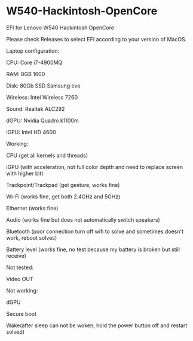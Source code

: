 # W540-Hackintosh-OpenCore
EFI for Lenovo W540 Hackintosh OpenCore

Please check Releases to select EFI according to your version of MacOS.

Laptop configuration:

  CPU: Core i7-4900MQ
  
  RAM: 8GB 1600
  
  Disk: 80Gb SSD Samsung evo
  
  Wireless: Intel Wireless 7260
  
  Sound: Realtek ALC292
  
  dGPU: Nvidia Quadro k1100m
  
  iGPU: Intel HD 4600
  

Working:

  CPU (get all kernels and threads)
  
  iGPU (with acceleration, not full color depth and need to replace screen with higher bit)
  
  Trackpoint/Trackpad (get gesture, works fine)
  
  Wi-Fi (works fine, get both 2.4GHz and 5GHz)
  
  Ethernet (works fine)
  
  Audio (works fine but does not automatically switch speakers)
  
  Bluetooth (poor connection turn off wifi to solve and sometimes doesn't work, reboot solves)
  
  Battery level (works fine, no test because my battery is broken but still receive)
  
  
  
Not tested:

  Video OUT
  
  

Not working:

  dGPU
  
  Secure boot
  
  Wake(after sleep can not be woken, hold the power button off and restart solved)
  
